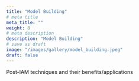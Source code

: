 ```yaml
---
title: "Model Building"
# meta title
meta_title: ""
weight: 8
# meta description
description: "Model Building"
# save as draft
image: "/images/gallery/model_building.jpeg"
draft: false
---
```


Post-IAM techniques and their benefits/applications
